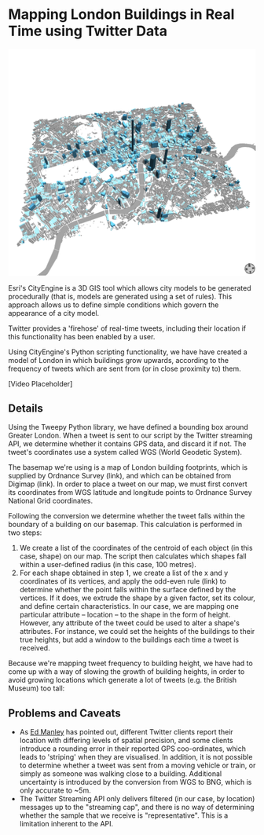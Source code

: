 # Mapping London Buildings in Real Time using Twitter Data

![London](london.png "London")

Esri's CityEngine is a 3D GIS tool which allows city models to be generated procedurally (that is, models are generated using a set of rules). This approach allows us to define simple conditions which govern the appearance of a city model.

Twitter provides a 'firehose' of real-time tweets, including their location if this functionality has been enabled by a user.

Using CityEngine's Python scripting functionality, we have have created a model of London in which buildings grow upwards, according to the frequency of tweets which are sent from (or in close proximity to) them.

[Video Placeholder]

## Details
Using the Tweepy Python library, we have defined a bounding box around Greater London. When a tweet is sent to our script by the Twitter streaming API, we determine whether it contains GPS data, and discard it if not.
The tweet's coordinates use a system called WGS (World Geodetic System).

The basemap we're using is a map of London building footprints, which is supplied by Ordnance Survey (link), and which can be obtained from Digimap (link). In order to place a tweet on our map, we must first convert its coordinates from WGS latitude and longitude points to Ordnance Survey National Grid coordinates.

Following the conversion we determine whether the tweet falls within the boundary of a building on our basemap. This calculation is performed in two steps:

1. We create a list of the coordinates of the centroid of each object (in this case, shape) on our map. The script then calculates which shapes fall within a user-defined radius (in this case, 100 metres).
2. For each shape obtained in step 1, we create a list of the x and y coordinates of its vertices, and apply the odd-even rule (link) to determine whether the point falls within the surface defined by the vertices. If it does, we extrude the shape by a given factor, set its colour, and define certain characteristics. In our case, we are mapping one particular attribute – location – to the shape in the form of height. However, any attribute of the tweet could be used to alter a shape's attributes. For instance, we could set the heights of the buildings to their true heights, but add a window to the buildings each time a tweet is received.

Because we're mapping tweet frequency to building height, we have had to come up with a way of slowing the growth of building heights, in order to avoid growing locations which generate a lot of tweets (e.g. the British Museum) too tall:



## Problems and Caveats

- As [Ed Manley](http://urbanmovements.co.uk) has pointed out, different Twitter clients report their location with differing levels of spatial precision, and some clients introduce a rounding error in their reported GPS coo-ordinates, which leads to 'striping' when they are visualised. In addition, it is not possible to determine whether a tweet was sent from a moving vehicle or train, or simply as someone was walking close to a building. Additional uncertainty is introduced by the conversion from WGS to BNG, which is only accurate to ~5m.
- The Twitter Streaming API only delivers filtered (in our case, by location) messages up to the "streaming cap", and there is no way of determining whether the sample that we receive is "representative". This is a limitation inherent to the API.
